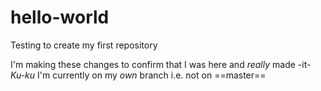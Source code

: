 # hello-world
Testing to create my first repository

I'm making these changes to confirm that I was here and *really* made -it-
_Ku-ku_
I'm currently on my *own* branch i.e. not on ==master==
